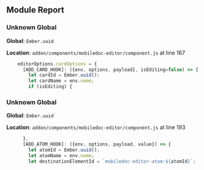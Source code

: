 ## Module Report
### Unknown Global

**Global**: `Ember.uuid`

**Location**: `addon/components/mobiledoc-editor/component.js` at line 167

```js
    editorOptions.cardOptions = {
      [ADD_CARD_HOOK]: ({env, options, payload}, isEditing=false) => {
        let cardId = Ember.uuid();
        let cardName = env.name;
        if (isEditing) {
```

### Unknown Global

**Global**: `Ember.uuid`

**Location**: `addon/components/mobiledoc-editor/component.js` at line 193

```js
      },
      [ADD_ATOM_HOOK]: ({env, options, payload, value}) => {
        let atomId = Ember.uuid();
        let atomName = env.name;
        let destinationElementId = `mobiledoc-editor-atom-${atomId}`;
```
